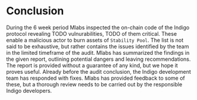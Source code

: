 # Conclusion

During the 6 week period Mlabs inspected the on-chain code of the Indigo protocol revealing TODO vulnurabilities, TODO of them critical. These enable a malicious actor to burn assets of `Stability Pool`. The list is not said to be exhaustive, but rather contains the issues identified by the team in the limited timeframe of the audit. Mlabs has summarized the findings in the given report, outlining potential dangers and leaving recommendations. The report is provided without a guarantee of any kind, but we hope it proves useful. Already before the audit conclusion, the Indigo development team has responded with fixes. Mlabs has provided feedback to some of these, but a thorough review needs to be carried out by the responsible Indigo developers.